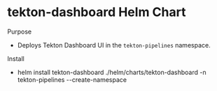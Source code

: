 # tekton-dashboard Helm Chart

Purpose
- Deploys Tekton Dashboard UI in the `tekton-pipelines` namespace.

Install
- helm install tekton-dashboard ./helm/charts/tekton-dashboard -n tekton-pipelines --create-namespace

